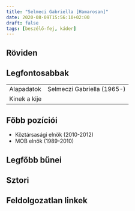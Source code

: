 ```yaml
---
title: "Selmeci Gabriella [Hamarosan]"
date: 2020-08-09T15:56:10+02:00
draft: false
tags: [beszélő-fej, káder]
---
```


## Röviden

## Legfontosabbak

|                           |                                                                    |
| :---                      | :----                                                              |
| Alapadatok                | Selmeczi Gabriella (1965-)                                         |
| Kinek a kije              |                                                                    |

## Főbb pozíciói

- Köztársasági elnök (2010-2012)
- MOB elnök (1989-2010)

## Legfőbb bűnei



## Sztori

## Feldolgozatlan linkek
